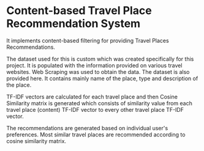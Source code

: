 # Content-based Travel Place Recommendation System
It implements content-based filtering for providing Travel Places Recommendations.

The dataset used for this is custom which was created specifically for this project. It is populated with the information provided on various travel websites. Web Scraping was used to obtain the data. The dataset is also provided here. It contains mainly name of the place, type and description of the place.

TF-IDF vectors are calculated for each travel place and then Cosine Similarity matrix is generated which consists of similarity value from each travel place (content) TF-IDF vector to every other travel place TF-IDF vector.

The recommendations are generated based on individual user's preferences. Most similar travel places are recommended according to cosine similarity matrix.
